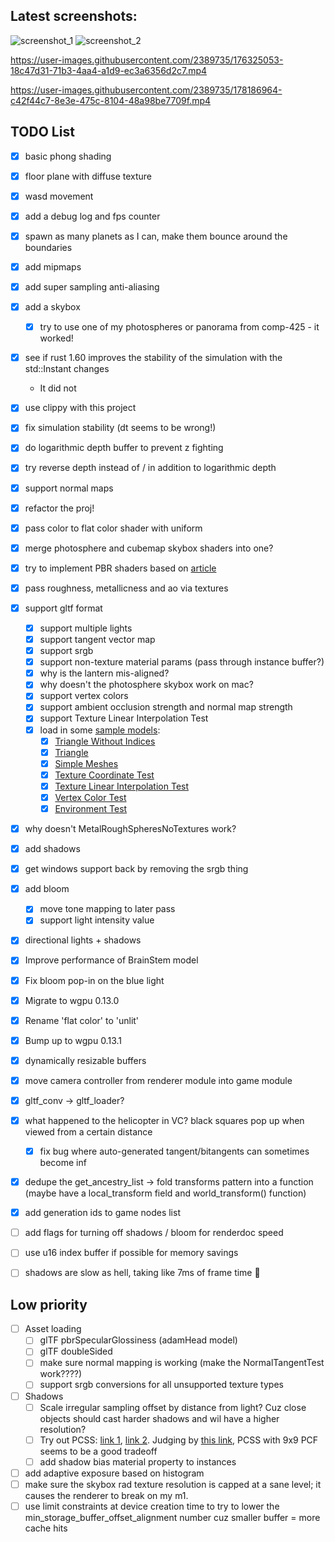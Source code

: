 ## Latest screenshots:

![screenshot_1](https://user-images.githubusercontent.com/2389735/174690197-1761b4ca-3c93-43c2-ba0f-a17470802613.jpg)
![screenshot_2](https://user-images.githubusercontent.com/2389735/174689921-9aad3283-171a-48ee-9d3a-c544aed2314e.jpg)

https://user-images.githubusercontent.com/2389735/176325053-18c47d31-71b3-4aa4-a1d9-ec3a6356d2c7.mp4

https://user-images.githubusercontent.com/2389735/178186964-c42f44c7-8e3e-475c-8104-48a98be7709f.mp4

## TODO List
- [x] basic phong shading 
- [x] floor plane with diffuse texture
- [x] wasd movement
- [x] add a debug log and fps counter
- [x] spawn as many planets as I can, make them bounce around the boundaries
- [x] add mipmaps
- [x] add super sampling anti-aliasing
- [x] add a skybox
  - [x] try to use one of my photospheres or panorama from comp-425 - it worked!
- [x] see if rust 1.60 improves the stability of the simulation with the std::Instant changes
  - It did not
- [x] use clippy with this project
- [x] fix simulation stability (dt seems to be wrong!)
- [x] do logarithmic depth buffer to prevent z fighting
- [x] try reverse depth instead of / in addition to logarithmic depth
- [x] support normal maps
- [x] refactor the proj!
- [x] pass color to flat color shader with uniform
- [x] merge photosphere and cubemap skybox shaders into one?
- [x] try to implement PBR shaders based on [article](https://learnopengl.com/PBR/Theory)
- [x] pass roughness, metallicness and ao via textures
- [x] support gltf format
  - [x] support multiple lights
  - [x] support tangent vector map
  - [x] support srgb
  - [x] support non-texture material params (pass through instance buffer?)
  - [x] why is the lantern mis-aligned?
  - [x] why doesn't the photosphere skybox work on mac?
  - [x] support vertex colors
  - [x] support ambient occlusion strength and normal map strength
  - [x] support Texture Linear Interpolation Test
  - [x] load in some [sample models](https://github.com/KhronosGroup/glTF-Sample-Models/tree/master/2.0):
    - [x] [Triangle Without Indices](https://github.com/KhronosGroup/glTF-Sample-Models/blob/master/2.0/TriangleWithoutIndices)
    - [x] [Triangle](https://github.com/KhronosGroup/glTF-Sample-Models/blob/master/2.0/Triangle)
    - [x] [Simple Meshes](https://github.com/KhronosGroup/glTF-Sample-Models/blob/master/2.0/SimpleMeshes)
    - [x] [Texture Coordinate Test](https://github.com/KhronosGroup/glTF-Sample-Models/blob/master/2.0/TextureCoordinateTest)
    - [x] [Texture Linear Interpolation Test](https://github.com/KhronosGroup/glTF-Sample-Models/blob/master/2.0/TextureLinearInterpolationTest)
    - [x] [Vertex Color Test](https://github.com/KhronosGroup/glTF-Sample-Models/blob/master/2.0/VertexColorTest)
    - [x] [Environment Test](https://github.com/KhronosGroup/glTF-Sample-Models/blob/master/2.0/EnvironmentTest)
- [x] why doesn't MetalRoughSpheresNoTextures work?
- [x] add shadows
- [x] get windows support back by removing the srgb thing
- [x] add bloom
  - [x] move tone mapping to later pass
  - [x] support light intensity value
- [x] directional lights + shadows
- [x] Improve performance of BrainStem model
- [x] Fix bloom pop-in on the blue light
- [x] Migrate to wgpu 0.13.0
- [x] Rename 'flat color' to 'unlit'
- [x] Bump up to wgpu 0.13.1
- [x] dynamically resizable buffers
- [x] move camera controller from renderer module into game module
- [x] gltf_conv -> gltf_loader?
- [x] what happened to the helicopter in VC? black squares pop up when viewed from a certain distance
  - [x] fix bug where auto-generated tangent/bitangents can sometimes become inf
- [x] dedupe the get_ancestry_list -> fold transforms pattern into a function (maybe have a local_transform field and world_transform() function)
- [x] add generation ids to game nodes list
- [ ] add flags for turning off shadows / bloom for renderdoc speed
- [ ] use u16 index buffer if possible for memory savings
- [ ] shadows are slow as hell, taking like 7ms of frame time 😬


## Low priority
- [ ] Asset loading
  - [ ] glTF pbrSpecularGlossiness (adamHead model)
  - [ ] glTF doubleSided
  - [ ] make sure normal mapping is working (make the NormalTangentTest work????)
  - [ ] support srgb conversions for all unsupported texture types
- [ ] Shadows
  - [ ] Scale irregular sampling offset by distance from light? Cuz close objects should cast harder shadows and wil have a higher resolution?
  - [ ] Try out PCSS: [link 1](https://download.nvidia.com/developer/SDK/Individual_Samples/MEDIA/docPix/docs/PCSS.pdf), [link 2](https://developer.download.nvidia.com/whitepapers/2008/PCSS_Integration.pdf). Judging by [this link](https://developer.download.nvidia.com/presentations/2008/GDC/GDC08_SoftShadowMapping.pdf), PCSS with 9x9 PCF seems to be a good tradeoff
  - [ ] add shadow bias material property to instances
- [ ] add adaptive exposure based on histogram
- [ ] make sure the skybox rad texture resolution is capped at a sane level; it causes the renderer to break on my m1.
- [ ] use limit constraints at device creation time to try to lower the min_storage_buffer_offset_alignment number cuz smaller buffer = more cache hits